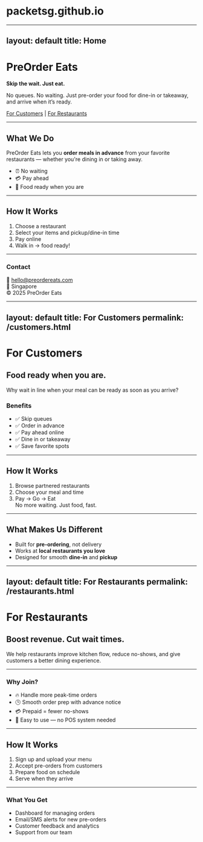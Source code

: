 # packetsg.github.io
---
layout: default
title: Home
---

# PreOrder Eats

**Skip the wait. Just eat.**

No queues. No waiting. Just pre-order your food for dine-in or takeaway, and arrive when it’s ready.

[For Customers](customers.html) | [For Restaurants](restaurants.html)

---

## What We Do

PreOrder Eats lets you **order meals in advance** from your favorite restaurants — whether you're dining in or taking away.

- ⏰ No waiting
- 💳 Pay ahead
- 🍱 Food ready when you are

---

## How It Works

1. Choose a restaurant  
2. Select your items and pickup/dine-in time  
3. Pay online  
4. Walk in → food ready!

---

### Contact

📧 hello@preordereats.com  
📍 Singapore  
© 2025 PreOrder Eats


---
layout: default
title: For Customers
permalink: /customers.html
---

# For Customers

## Food ready when you are.

Why wait in line when your meal can be ready as soon as you arrive?

### Benefits

- ✅ Skip queues  
- ✅ Order in advance  
- ✅ Pay ahead online  
- ✅ Dine in or takeaway  
- ✅ Save favorite spots  

---

## How It Works

1. Browse partnered restaurants  
2. Choose your meal and time  
3. Pay → Go → Eat  
No more waiting. Just food, fast.

---

## What Makes Us Different

- Built for **pre-ordering**, not delivery  
- Works at **local restaurants you love**  
- Designed for smooth **dine-in** and **pickup**


---
layout: default
title: For Restaurants
permalink: /restaurants.html
---

# For Restaurants

## Boost revenue. Cut wait times.

We help restaurants improve kitchen flow, reduce no-shows, and give customers a better dining experience.

---

### Why Join?

- 🔥 Handle more peak-time orders  
- 🕒 Smooth order prep with advance notice  
- 💳 Prepaid = fewer no-shows  
- 📱 Easy to use — no POS system needed  

---

## How It Works

1. Sign up and upload your menu  
2. Accept pre-orders from customers  
3. Prepare food on schedule  
4. Serve when they arrive  

---

### What You Get

- Dashboard for managing orders  
- Email/SMS alerts for new pre-orders  
- Customer feedback and analytics  
- Support from our team
